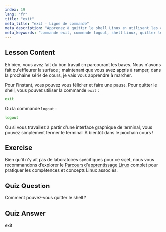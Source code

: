 ```yaml
---
index: 19
lang: "fr"
title: "exit"
meta_title: "exit - Ligne de commande"
meta_description: "Apprenez à quitter le shell Linux en utilisant les commandes 'exit' ou 'logout'. Comprenez la navigation de base du shell pour les débutants. Commencez votre parcours Linux dès aujourd'hui !"
meta_keywords: "commande exit, commande logout, shell Linux, quitter le terminal, bases Linux, Linux débutant, tutoriel Linux"
---
```


## Lesson Content

Eh bien, vous avez fait du bon travail en parcourant les bases. Nous n'avons fait qu'effleurer la surface ; maintenant que vous avez appris à ramper, dans la prochaine série de cours, je vais vous apprendre à marcher.

Pour l'instant, vous pouvez vous féliciter et faire une pause. Pour quitter le shell, vous pouvez utiliser la commande `exit` :

```bash
exit
```

Ou la commande `logout` :

```bash
logout
```

Ou si vous travaillez à partir d'une interface graphique de terminal, vous pouvez simplement fermer le terminal. À bientôt dans le prochain cours !

## Exercise

Bien qu'il n'y ait pas de laboratoires spécifiques pour ce sujet, nous vous recommandons d'explorer le [Parcours d'apprentissage Linux](https://labex.io/fr/learn/linux) complet pour pratiquer les compétences et concepts Linux associés.

## Quiz Question

Comment pouvez-vous quitter le shell ?

## Quiz Answer

exit